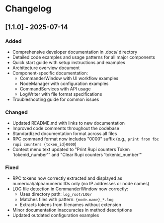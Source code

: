 # Changelog

## [1.1.0] - 2025-07-14
### Added
- Comprehensive developer documentation in .docs/ directory
- Detailed code examples and usage patterns for all major components
- Quick start guide with setup instructions and examples
- Architecture overview document
- Component-specific documentation:
  - CommanderWindow with UI workflow examples
  - NodeManager with configuration examples  
  - CommandServices with API usage
  - LogWriter with file format specifications
- Troubleshooting guide for common issues

### Changed
- Updated README.md with links to new documentation
- Improved code comments throughout the codebase
- Standardized documentation format across all files
- RPC command format now includes "0000" suffix (e.g., `print from fbc rupi counters {token_id}0000`)
- Context menu text updated to "Print Rupi counters Token 'tokenid_number'" and "Clear Rupi counters 'tokenid_number'"

### Fixed
- RPC tokens now correctly extracted and displayed as numerical/alphanumeric IDs only (no IP addresses or node names)
- LOG file detection in CommanderWindow now correctly:
  - Uses directory path: `log_root/LOG/`
  - Matches files with pattern: `{node.name}_*.log`
  - Extracts tokens from filenames without extension
- Minor documentation inaccuracies in method descriptions
- Updated outdated configuration examples